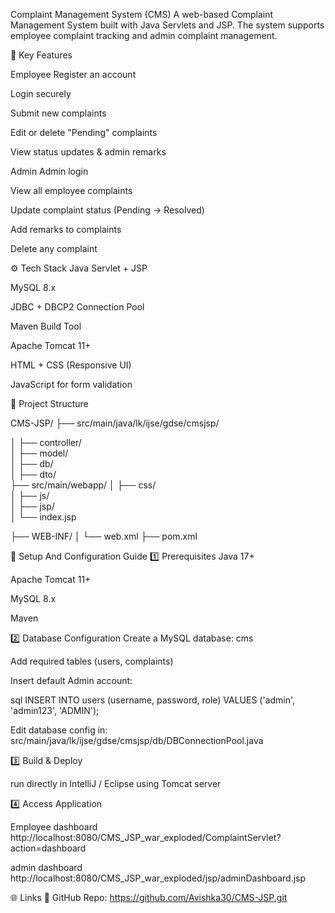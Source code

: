 
Complaint Management System (CMS)
 A web-based Complaint Management System built with Java Servlets and JSP.
 The system supports employee complaint tracking and admin complaint management.

🎯 Key Features

Employee
Register an account

Login securely

Submit new complaints

Edit or delete "Pending" complaints

View status updates & admin remarks


Admin
Admin login

View all employee complaints

Update complaint status (Pending → Resolved)

Add remarks to complaints

Delete any complaint


⚙️ Tech Stack
Java Servlet + JSP

MySQL 8.x

JDBC + DBCP2 Connection Pool

Maven Build Tool

Apache Tomcat 11+

HTML + CSS (Responsive UI)

JavaScript for form validation


📂 Project Structure

CMS-JSP/
├── src/main/java/lk/ijse/gdse/cmsjsp/

│   ├── controller/        
│   ├── model/             
│   ├── db/                 
│   ├── dto/               
├── src/main/webapp/
│   ├── css/               
│   ├── js/                 
│   ├── jsp/               
│   └── index.jsp

├── WEB-INF/
│   └── web.xml
├── pom.xml

🚀 Setup And Configuration Guide
1️⃣ Prerequisites
Java 17+

Apache Tomcat 11+

MySQL 8.x

Maven


2️⃣ Database Configuration
Create a MySQL database: cms

Add required tables (users, complaints)

Insert default Admin account:

sql
INSERT INTO users (username, password, role) VALUES ('admin', 'admin123', 'ADMIN');

Edit database config in:
 src/main/java/lk/ijse/gdse/cmsjsp/db/DBConnectionPool.java


3️⃣ Build & Deploy

run directly in IntelliJ / Eclipse using Tomcat server

4️⃣ Access Application

Employee dashboard
http://localhost:8080/CMS_JSP_war_exploded/ComplaintServlet?action=dashboard

admin dashboard
http://localhost:8080/CMS_JSP_war_exploded/jsp/adminDashboard.jsp


🌐 Links
🔗 GitHub Repo: https://github.com/Avishka30/CMS-JSP.git

